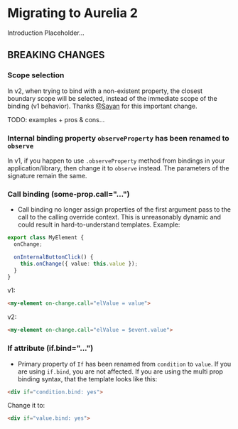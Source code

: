 # Migrating to Aurelia 2

Introduction Placeholder...

## BREAKING CHANGES

### Scope selection

In v2, when trying to bind with a non-existent property, the closest boundary scope will be selected, instead of the immediate scope of the binding (v1 behavior). Thanks [@Sayan](https://github.com/sayan751) for this important change.

TODO: examples + pros & cons...

### Internal binding property `observeProperty` has been renamed to `observe`

In v1, if you happen to use `.observeProperty` method from bindings in your application/library, then change it to `observe` instead. The parameters of the signature remain the same.

### Call binding \(some-prop.call="..."\)

- Call binding no longer assign properties of the first argument pass to the call to the calling override context. This is unreasonably dynamic and could result in hard-to-understand templates. Example:

```ts
export class MyElement {
  onChange;

  onInternalButtonClick() {
    this.onChange({ value: this.value });
  }
}
```

v1:
```html
<my-element on-change.call="elValue = value">
```

v2:
```html
<my-element on-change.call="elValue = $event.value">
```

### If attribute \(if.bind="..."\)

- Primary property of `If` has been renamed from `condition` to `value`. If you are using `if.bind`, you are not affected. If you are using the multi prop binding syntax, that the template looks like this:

```html
<div if="condition.bind: yes">
```

Change it to:

```html
<div if="value.bind: yes">
```
